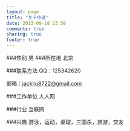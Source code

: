 ```yaml
---
layout: page
title: "关于作者"
date: 2013-09-18 23:58
comments: true
sharing: true
footer: true
---
```

###性别
男
###所在地
北京

###联系方法
QQ：125342620

邮箱：jackliu8722@gmail.com

###工作单位
人人网

###行业
互联网

###兴趣
游泳，运动，桌球，三国杀，旅游，交友
